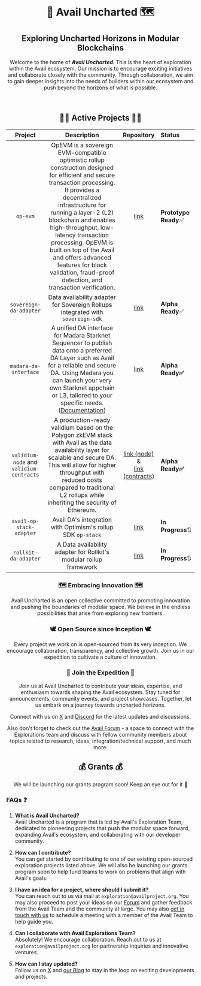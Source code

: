 <div align="center">
  
  <h1> 🚀 Avail Uncharted 🗺 </h1>
  <h2>Exploring Uncharted Horizons in Modular Blockchains</h2>
  <p>Welcome to the home of <b><i>Avail Uncharted</i></b>. This is the heart of exploration within the Avail ecosystem. Our mission is to encourage exciting initiatives and collaborate closely with the community. Through collaboration, we aim to gain deeper insights into the needs of builders within our ecosystem and push beyond the horizons of what is possible.</p>
<br>

## 🏃‍♂️ Active Projects 🏃‍♂️
| Project              | Description | Repository | Status |
| :---------------: | :-------: | :--------: | :--------- |
| `op-evm`        |   OpEVM is a sovereign EVM-compatible optimistic rollup construction designed for efficient and secure transaction processing. It provides a decentralized infrastructure for running a layer-2 (L2) blockchain and enables high-throughput, low-latency transaction processing. OpEVM is built on top of the Avail and offers advanced features for block validation, fraud-proof detection, and transaction verification. |  [link](https://github.com/availproject/op-evm) | **Prototype Ready**✅ |
| `sovereign-da-adapter`           |   Data availability adapter for Sovereign Rollups integrated with `sovereign-sdk`  | [link](https://github.com/availproject/sovereign-sdk/tree/main) |**Alpha Ready**✅ |
| `madara-da-interface` |  A unified DA interface for Madara Starknet Sequencer to publish data onto a preferred DA Layer such as Avail for a reliable and secure DA. Using Madara you can launch your very own Starknet appchain or L3, tailored to your specific needs. ([Documentation](https://docs.madara.zone/ecosystem/avail))   | [link](https://github.com/keep-starknet-strange/madara/pull/1021) | **Alpha Ready✅** |
| `validium-node` and `validium-contracts` | A production-ready validium based on the Polygon zkEVM stack with Avail as the data availability layer for scalable and secure DA. This will allow for higher throughput with reduced costs compared to traditional L2 rollups while inheriting the security of Ethereum. | [link (node)](https://github.com/QEDK/validium-node) <br>&<br> [link (contracts)](https://github.com/QEDK/validium-contracts) | **Alpha Ready✅**  |
| `avail-op-stack-adapter`    | Avail DA's integration with Optimism's rollup SDK `op-stack` | [link](https://github.com/availproject/avail-op-stack-adapter) | **In Progress**🔃 |
| `rollkit-da-adapter` | A Data availability adapter for Rollkit's modular rollup framework | [link](https://github.com/rollkit/rollkit/pull/1168) | **In Progress**🔃 |


### 🗺 Embracing Innovation 🗺
Avail Uncharted is an open collective committed to promoting innovation and pushing the boundaries of modular space. We believe in the endless possibilities that arise from exploring new frontiers.

### 🕊 Open Source since Inception 🕊
Every project we work on is open-sourced from its very inception. We encourage collaboration, transparency, and collective growth. Join us in our expedition to cultivate a culture of innovation.

### 👥 Join the Expedition 👥
Join us at Avail Uncharted to contribute your ideas, expertise, and enthusiasm towards shaping the Avail ecosystem. Stay tuned for announcements, community events, and project showcases. Together, let us embark on a journey towards uncharted horizons.

Connect with us on [X](https://x.com/AvailProject) and [Discord](https://discord.gg/y6fHnxZQX8) for the latest updates and discussions. 

Also don't forget to check out the [Avail Forum](https://forum.availproject.org/) -  a space to connect with the Explorations team and discuss with fellow community members about topics related to research, ideas, integration/technical support, and much more. 

## 💰 Grants 💰
We will be launching our grants program soon! Keep an eye out for it 👀 

</div>

### FAQs ❓
1. **What is Avail Uncharted?** <br>
Avail Uncharted is a program that is led by Avail's Exploration Team, dedicated to pioneering projects that push the modular space forward, expanding Avail's ecosystem, and collaborating with our developer community.

2. **How can I contribute?** <br>
You can get started by contributing to one of our existing open-sourced exploration projects listed above. We will also be launching our grants program soon to help fund teams to work on problems that align with Avail's goals.

3. **I have an idea for a project, where should I submit it?** <br>
You can reach out to us via mail at `exploration@availproject.org`. You may also proceed to post your ideas on our [Forum](https://forum.availproject.org/) and gather feedback from the Avail Team and the community at large. You may also [get in touch with us](https://airtable.com/app3uGEo7mZ5jbIfW/shrLfg0gF0RiQ7kfV) to schedule a meeting with a member of the Avail Team to help guide you.

4. **Can I collaborate with Avail Explorations Team?** <br>
Absolutely! We encourage collaboration. Reach out to us at `exploration@availproject.org` for partnership inquiries and innovative ventures.

5. **How can I stay updated?** <br>
Follow us on [X](https://x.com/AvailProject) and [our Blog](https://blog.availproject.org/) to stay in the loop on exciting developments and projects.
